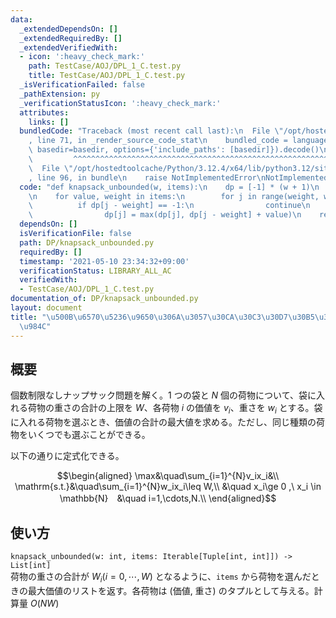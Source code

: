 ```yaml
---
data:
  _extendedDependsOn: []
  _extendedRequiredBy: []
  _extendedVerifiedWith:
  - icon: ':heavy_check_mark:'
    path: TestCase/AOJ/DPL_1_C.test.py
    title: TestCase/AOJ/DPL_1_C.test.py
  _isVerificationFailed: false
  _pathExtension: py
  _verificationStatusIcon: ':heavy_check_mark:'
  attributes:
    links: []
  bundledCode: "Traceback (most recent call last):\n  File \"/opt/hostedtoolcache/Python/3.12.4/x64/lib/python3.12/site-packages/onlinejudge_verify/documentation/build.py\"\
    , line 71, in _render_source_code_stat\n    bundled_code = language.bundle(stat.path,\
    \ basedir=basedir, options={'include_paths': [basedir]}).decode()\n          \
    \         ^^^^^^^^^^^^^^^^^^^^^^^^^^^^^^^^^^^^^^^^^^^^^^^^^^^^^^^^^^^^^^^^^^^^^^^^^^^^^^^^^\n\
    \  File \"/opt/hostedtoolcache/Python/3.12.4/x64/lib/python3.12/site-packages/onlinejudge_verify/languages/python.py\"\
    , line 96, in bundle\n    raise NotImplementedError\nNotImplementedError\n"
  code: "def knapsack_unbounded(w, items):\n    dp = [-1] * (w + 1)\n    dp[0] = 0\n\
    \n    for value, weight in items:\n        for j in range(weight, w + 1):\n  \
    \          if dp[j - weight] == -1:\n                continue\n            else:\n\
    \                dp[j] = max(dp[j], dp[j - weight] + value)\n    return dp\n"
  dependsOn: []
  isVerificationFile: false
  path: DP/knapsack_unbounded.py
  requiredBy: []
  timestamp: '2021-05-10 23:34:32+09:00'
  verificationStatus: LIBRARY_ALL_AC
  verifiedWith:
  - TestCase/AOJ/DPL_1_C.test.py
documentation_of: DP/knapsack_unbounded.py
layout: document
title: "\u500B\u6570\u5236\u9650\u306A\u3057\u30CA\u30C3\u30D7\u30B5\u30C3\u30AF\u554F\
  \u984C"
---
```


## 概要
個数制限なしナップサック問題を解く。$1$ つの袋と $N$ 個の荷物について、袋に入れる荷物の重さの合計の上限を $W$、各荷物 $i$ の価値を $v_i$、重さを $w_i$ とする。袋に入れる荷物を選ぶとき、価値の合計の最大値を求める。ただし、同じ種類の荷物をいくつでも選ぶことができる。

以下の通りに定式化できる。

$$\begin{aligned}
\max&\quad\sum_{i=1}^{N}v_ix_i&\\
\mathrm{s.t.}&\quad\sum_{i=1}^{N}w_ix_i\leq W,\\
&\quad x_i\ge 0 ,\ x_i \in \mathbb{N}　&\quad i=1,\cdots,N.\\
\end{aligned}$$

## 使い方
`knapsack_unbounded(w: int, items: Iterable[Tuple[int, int]]) -> List[int]`  
荷物の重さの合計が $W_i (i = 0, \cdots, W)$ となるように、`items` から荷物を選んだときの最大価値のリストを返す。各荷物は (価値, 重さ) のタプルとして与える。計算量 $O(NW)$
